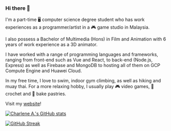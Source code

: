 ### Hi there 👋

I'm a part-time 🖥️ computer science degree student who has work experiences as a programmer/artist in a 🎮 game studio in Malaysia. 

I also possess a Bachelor of Multimedia (Hons) in Film and Animation with 6 years of work experience as a 3D animator. 

I have worked with a range of programming languages and frameworks, ranging from front-end such as Vue and React, to back-end (Node.js, Express) as well as Firebase and MongoDB to hosting all of them on GCP Compute Engine and Huawei Cloud.

In my free time, I love to swim, indoor gym climbing, as well as hiking and muay thai. For a more relaxing hobby, I usually play 🎮 video games, 🧶 crochet and 🍰 bake pastries.

Visit my [website](https://charleneandrew.com/)! 

[![Charlene A.'s GitHub stats](https://github-readme-stats.vercel.app/api?username=Chikoness)](https://github.com/Chikoness/github-readme-stats)

[![GitHub Streak](https://github-readme-streak-stats.herokuapp.com?user=Chikoness&theme=tokyonight)](https://git.io/streak-stats)

<!--
**Chikoness/Chikoness** is a ✨ _special_ ✨ repository because its `README.md` (this file) appears on your GitHub profile.

Here are some ideas to get you started:

- 🔭 I’m currently working on ...
- 🌱 I’m currently learning ...
- 👯 I’m looking to collaborate on ...
- 🤔 I’m looking for help with ...
- 💬 Ask me about ...
- 📫 How to reach me: ...
- 😄 Pronouns: ...
- ⚡ Fun fact: ...
-->
